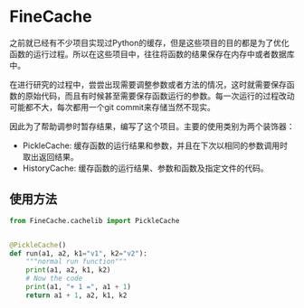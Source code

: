 # FineCache

之前就已经有不少项目实现过Python的缓存，但是这些项目的目的都是为了优化函数的运行过程。所以在这些项目中，往往将函数的结果保存在内存中或者数据库中。

在进行研究的过程中，尝尝出现需要调整参数或者方法的情况，这时就需要保存函数的原始代码，而且有时候甚至需要保存函数运行的参数。每一次运行的过程改动可能都不大，每次都用一个git commit来存储当然不现实。

因此为了帮助调参时暂存结果，编写了这个项目。主要的使用类别为两个装饰器：

- PickleCache: 缓存函数的运行结果和参数，并且在下次以相同的参数调用时取出返回结果。
- HistoryCache: 缓存函数的运行结果、参数和函数及指定文件的代码。

## 使用方法

```python
from FineCache.cachelib import PickleCache


@PickleCache()
def run(a1, a2, k1="v1", k2="v2"):
    """normal run function"""
    print(a1, a2, k1, k2)
    # Now the code
    print(a1, "+ 1 =", a1 + 1)
    return a1 + 1, a2, k1, k2
```

